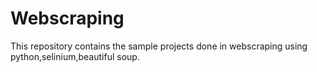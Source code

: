 # Webscraping

This repository contains the sample projects done in webscraping using python,selinium,beautiful soup.

